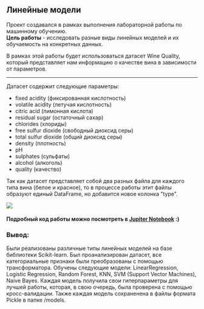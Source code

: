 ## Линейные модели

Проект создавался в рамках выполнения лабораторной работы по машинному обучению.   
**Цель работы** - исследовать разные виды линейных моделей и их обучаемость на конкретных данных.

В рамках этой работы будет использоваться датасет Wine Quality, который представляет нам информацию о качестве вина в зависимости от параметров.

---

Датасет содержит следующие параметры:

*   fixed acidity (фиксированная кислотность)
*   volatile acidity (летучая кислотность)
*   citric acid (лимонная кислота)
*   residual sugar (остаточный сахар)
*   chlorides (хлориды)
*   free sulfur dioxide (свободный диоксид серы)
*   total sulfur dioxide (общий диоксид серы)
*   density (плотность)
*   pH
*   sulphates (сульфаты)
*   alcohol (алкоголь)
*   quality (качество)

Так как датасет представляет собой два разных файла для каждого типа вина (белое и красное), то в процессе работы этит файлы образуют единый DataFrame, но добавится новое колонка "type".

![](https://eddention.ru/static-app/wines.png)

#### Подробный код работы можно посмотреть в [**Jupiter Notebook**](https://github.com/jacksever/linear-models/blob/main/WineQuality.ipynb) :)

### Вывод:
Были реализованы различные типы линейных моделей на базе библиотеки Scikit-learn. Был проанализирован датасет, все категориальные признаки были преобразованы с помощью трансформатора.
Обучены следующие модели: LinearRegression, Logistic Regression, Random Forest, KNN, SVM (Support Vector Machines), Naive Bayes. 
Каждая модель получила свои гиперпараметры для лучшей работы, которая, в свою очередь, была проверена с помощью кросс-валидации.
Также каждая модель сохраненена в файлы формата Pickle в папке /models.
